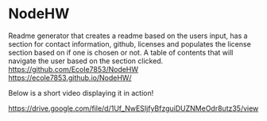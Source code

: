 # NodeHW

Readme generator that creates a readme based on the users input, has a section for contact information, github, licenses and populates the license section based on if one is chosen or not. A table of contents that will navigate the user based on the section clicked.
https://github.com/Ecole7853/NodeHW
https://ecole7853.github.io/NodeHW/

Below is a short video displaying it in action!

https://drive.google.com/file/d/1Uf_NwESIjfyBfzguiDUZNMeOdr8utz35/view

